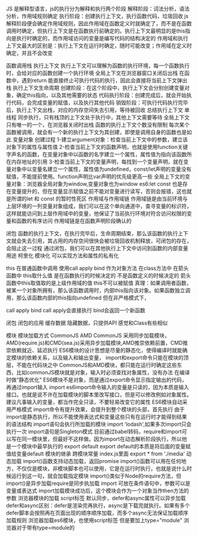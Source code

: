 JS 是解释型语言，js的执行分为解释和执行两个阶段
    解释阶段：词法分析，语法分析，作用域规则确定
    执行阶段：创建执行上下文，执行函数代码，垃圾回收
    js解释阶段便会确定作用域规则，因此作用域在函数定义时就确定了，而不是在函数调用时确定，但执行上下文是在函数执行前确定的。执行上下文最明显的是this指向是执行时确定的，而作用域访问的变量是编写代码的结构决定的
    作用域和执行上下文最大的区别是：执行上下文在运行时确定，随时可能改变；作用域在定义时确定，并且不会改变

函数调用栈 执行上下文
    执行上下文可以理解为函数的执行环境，每一个函数执行时，会给对应的函数创建一个执行环境
    全局上下文在浏览器窗口关闭后出栈
    在函数中，遇到return 能直接终止可执行代码的执行，因此会直接将当前上下文弹出栈
    执行上下文生命周期
        创建阶段：在这个阶段中，执行上下文会分别创建变量对象，确定this指向，以及其他需要的状态
        代码执行阶段：创建完成后，就会开始执行代码，会完成变量的赋值，以及执行其他代码
        销毁阶段：可执行代码执行完毕后，执行上下文出栈，对应的内存空间失去引用，等待被回收
    总结执行上下文
        单线程
        同步执行，只有栈顶的上下文处于执行中，其他上下文需要等待
        全局上下文只有唯一的一个，在浏览器关闭时出栈
        函数的执行上下文个数没有限制
        每次某个函数被调用，就会有一个新的执行上下文为其创建，即使是调用自身的函数也是如此
变量对象
    创建过程
        1-建立argument对象：检查当前上下文中的参数，建立该对象下的属性与属性值
        2-检查当前上下文的函数声明，也就是使用function关键字声名的函数，在变量对象中以函数的名字建立一个属性，属性值为指向该函数所在内存地址的引用
        3-检查当前上下文的变量声明，每找到一个变量声明，就在变量对象中以变量名建立一个属性，属性值为undefined，const/let声明的变量没有赋值，不能提前使用。function声明比var声明的优先级更高一些
    全局上下文的变量对象：浏览器全局对象为window,变量对象也为window
    es6:let const 也是存在变量提升的，但在变量显示赋值之前不能对变量进行读写，否则会报错，这也就是所谓的let 和 const 的暂时性死区
作用域与作用域链
    作用域链是由当前环境与上层环境的一列变量对象组成，我们可以在这个单向通道中，查寻变量的标识符，这样就能访问到上层作用域中的变量，他保证了当前执行环境对符合访问权限的变量和函数的有序访问
    作用域链是在函数声明阶段确认的

闭包
    函数的执行上下文，在执行完毕后，生命周期结束，那么该函数的执行上下文就会失去引用，其占用的内存空间很快会被垃圾回收机制释放，可闭包的存在，会阻止这一过程
    通过闭包，我们可以在其他执行上下文中访问到函数的内部变量
    用途 柯里化 模块化 可以实现方法和属性的私有化

this
    在普通函数中调用
    使用call apply bind
    作为对象方法
    在class方法中
    在箭头函数中
    this取什么值 是在函数执行的时候决定的 不是函数定义的时候决定的
    箭头函数中this取值取的是上级作用域的值
    this不可以被赋值
    真理：如果调用者函数，被某一个对象所拥有，那么该函数调用时，内部this指向该对象。如果函数独立调用，那么该函数内部的this指向undefined 但在非严格模式下，

call  apply  bind
call apply会直接执行 bind会返回一个新函数

闭包
闭包的应用
缓存数据  隐藏数据，只提供API 感觉和Class有些相似

模块
    模块加载方式 CommonJS AMD
        CommonJS 采用同步加载模块，AMD(require.js)和CMD(sea.js)采用异步加载模块,AMD推崇依赖前置，CMD推崇依赖就近、延迟执行
    ES6模块的设计思想是尽量的静态化，使得编译时就能确定模块的依赖关系，以及输入和输出变量， import和export命令只能在模块的顶层，不能在代码块之中
    CommonJS和AMD模块，都只能在运行时确定这些东西，比如commonJS模块就是对象，输入时必须查找对象属性，没有办法 在编译时做“静态优化”
    ES6模块不是对象，而是通过export命令显示指定输出的代码，再通过import输入
    import
        es6import命令输入的变量是只读的，因为本质是输入接口。也就是说不许在加载模块的脚本里改写接口，但是可以修改例如对象属性。建议凡事输入的变量，都当作完全只读，不要轻易改变它的属性
        ES6模块自动采用严格模式
        import命令有提升效果，会提升到整个模块的头部，首先执行
        由于import是静态执行，所以不能使用表达式和变量这些只有在运行时才能得到结果的语法结构
        import语句会执行所加载的模块 import 'lodash',如果多次import只会执行一次
        import语句是Singleton模式
        目前通过babel转码，require和import可以写在同一模块里，但最好不这样做。因为import在动态解析阶段执行，所以他是一个模块中最早执行的
    export default
        export default的本质是将后面的变量赋值给变量default
    模块的继承
    跨模块常量
        index.js里面 export * from './media'
    动态加载
        import()函数支持动态加载，返回promise
        import()函数可以用在任何地方，不仅仅是模块，非模块脚本也可以使用，它是在运行时执行，也就是说什么时候运行到这一句，就会加载指定模块
        import()类似于Node的require方法，但import()是异步加载require是同步执加载
        import 可放在条件语句中，参数可以是变量或表达式
        import加载模块成功后，这个模块会作为一个对象当作then方法的参数
浏览器模块的加载
    script标签
        默认同步，defer和async属性可以异步加载
        defer和async区别：defer是渲染完再执行，async是下载完就执行。如果有多个defer脚本会按照再在页面出现的顺序顺序加载，而多个async无法保证加载顺序
    加载规则
        浏览器加载es6模块，也使用script标签 但是要加上type="module"
        浏览器对于带有type=module的<script>会采用异步加载，等同于defer
node模块加载
    浏览器现在有两种模块，一种是es6模块，简称ESM，另一种是commonJS，简称CJS
    CommonJS是nodejs专用，与ES6模块不兼容。他们采用不同的加载方案，从nodejs13.2版本开始，nodeJS默认打开了es6模块支持
    nodeJS模块要求es6模块采用 .mjs后缀，nodejs遇到.mjs就会认为是es6模块，默认启用严格模式，如果不希望用.mjs可以在package.json中配置"type": "module"，如果这是还需呀使用nodejs模块，需要把commonjs脚本的后缀名改为.cjs
    总之：.mjs总是以ES6模块加载，.cjs文件总是以commonJS模块加载，.js文件的加载取决于package.json里type字段
    注意：es6模块与commonJS模块尽量不要混用
    package.json的export字段
        优先级高于main
        可以实现子目录别名、main的别名、条件加载（利用.这个别名，可以为es6模块和commonjs模块指定不同的入口）
    commonjs模块加载es6模块
        commonjs的require()命令不能加载es模块，只能用import()方法加载
    es6模块加载commonjs模块
        es6模块的import命令可以加载commonjs模块，但只能整体加载，不能只加载单一输出项，因为es6模块需呀支持静态代码分析
    同时支持两种格式的模块
    内部变量
        es6模块应该是通用的，同一个模块不用修改，就应该可以用在浏览器环境和服务器环境，为此，nodejs规定es6模块中不能使用commonjs模块中特有的变量如：arguments、require、module、exports、__filename、__dirname
循环加载
    commonjs
es6模块和commonJS的差异
    CommonJS模块输出的是一个值的（浅）拷贝，ES6模块输出的是值的引用
        JS引擎对脚本进行静态分析时，遇到import会生成一个只读引用，等到脚本真的执行时，再根据这个只读引用，到被加载的模块里取值
    CommonJS是运行时加载，ES6模块是编译时输出接口
        因为CommonJS加载的是一个对象（即module.exports属性）
    require是同步加载模块，import()是异步加载资源
模块一些零碎的问题
    require重复引用的问题
        缓存策略：nodejs会自动缓存经过require引入的文件，使得下次再引入不需要经过文件系统，而是直接从缓存中读取，不过这种缓存方式是通过文件路径定位的，即使两个文件内容完全一致，但是位于不同路径下，还是会缓存两次
    exports与module.exports的区别
        exports是对module.exports的引用
异步和单线程
    js是单线程的，同时只能做一件事，浏览器和nodejs已经支持JS启动进程，如Web Worker
    js和DOM渲染共用同一个线程，因为JS可以修改DOM结构
同步和异步的区别？
    异步是基于JS是单线程而产生的，异步不会阻塞代码的执行，同步会阻塞代码的执行
手写Promise加载一张图片？
前端使用异步的场景？

eventloop
    同步代码一行一行在函数调用栈执行
    遇到异步，先记录下，等待时机（定时、网络请求等）
    时机一到就移入到callbackqueqe里
    如果调用栈为空
    先执行当前的微任务队列
    尝试DOM渲染
    eventloop开始工作
    轮训查找任务队列，如果有则移动到函数调用栈执行
    然后继续轮训查找

Promise
    https://juejin.cn/post/7062155174436929550?utm_source=gold_browser_extension
    三种状态 pending fulfilled rejected
    只能pending -> fulfilled  pending -> rejected 变化不可逆
    then正常返回fulfilled,里面有报错则返回rejected
    catch正常返回fulfilled,里面有报错则返回rejected

async await
    执行async函数，返回的是Promise对象
    await相当于Promise的then await后面可以跟一个promise async函数的执行 数/字符串...
    可以用try catch 捕获异常 await后面跟的promise如果是reject 则后面的代码不会执行
    await语句 后面行的代码都可以当作异步的callback,在执行async方法时，await语句前面的都可以看作是同步执行的，在一些场景题里要注意

for of 常用于异步的遍历

宏任务macroTask 微任务microTask
    宏：setTimeout setInterval Ajax DOM事件
    微：Promise async/await
    微任务的执行时机比宏任务早，宏任务在DOM渲染后触发，微任务在DOM渲染前触发
        微任务是ES6语法规定
        宏任务是浏览器规定
eventloop和DOM渲染
    每次函数调用栈清空，即同步任务执行完
    都是DOM渲染的机会，DOM结构如果有改变则重新渲染
    然后再去触发下一次eventloop

XMLHttpRequest
    xhr.readyState
        0 未初始化 还没有调用send方法
        1 载入 已调用send方法，正在发送请求
        2 载入完成 send方法执行完成，已接收到全部响应内容
        3 交互 正在解析响应内容
        4 完成 响应内容解析完成，可以在客户端调用
    xhr.status
        2XX 成功处理请求
        3XX 需要重定向，浏览器直接跳转，如301 302 304
            301永久重定向 302临时重定向 304资源未改变返回浏览器缓存资源
        4XX 客户端请求错误，如404 403
            403客户端没有权限
        5XX 服务端错误

    同源策略
        ajax请求时，浏览器要求当前网页和server必须同源（安全）
        同源：协议、域名、端口三者必须一致
        加载图片、css、js可无视同源策略

    跨域
        所有的跨域都必须经过server端允许和配合
        未经server端允许就实现跨域，说明浏览器有漏洞，危险信号

    JSONP
        <script>可绕过跨域限制
        服务器可以任意动态拼接数据返回
        所以<script>就可以获得跨域的数据，只要服务端愿意返回

    CORS - 服务端设置http header

存储
    cookie
        本身用于浏览器和server通讯，被借用到本地存储
        可用document.cookie = '...'来修改
        缺点：存储大小，最大4KB；http请求时需要发送到服务端，增加请求数据量；只能用document.cookie = '...'来修改，简陋
    localStorage,sessionStorage 最大可存储5M
        API简易 setItem getItem
        不会随着http请求发送出去
    localStorage 数据会永久存储，除非代码或手动删除
    sessionStorage 数据只会存在于当前会话，浏览器关闭则会清空

http
    1XX 服务器收到请求
    2XX 请求成功 如200
    3XX 重定向 如302
    4XX 客户端错误 如404
    5XX 服务端错误 如500
    301 永久重定向 （配合location 浏览器自动处理）
    302 临时重定向 （配合location 浏览器自动处理）
    307 ？？？
    304 资源未被修改
    404 资源未被找到
    403 没有权限
    500 服务器错误
    504 网关超时
    methods
        get post patch put delete
    Restful API
        一种新的API设计方法（早已推广使用）
        传统的API设计：把每个url当作一个功能
        RestfulAPI：把每个url当作一个唯一的资源
            尽量不使用url参数 传统API设计 /api/list?pageIndex=2  Restful API设计 /api/list/2
            用method表示操作类型
    headers
        request headers
            Accept 浏览器可接收的数据格式
            Accept-Encoding 浏览器可接收的压缩算法，如gzip
            Accept-Language 浏览器可接收的语言，如zh-CN
            Connection: keep-alive 一次TCP连接重复使用
            cookie
            HOST 请求地址的域名
            User-Agent 浏览器信息
            Content-type 发送数据的格式 如application/json 一般get请求没有这个header
        response headers
            Content-type 返回的数据格式 如application/json
            Content-length 返回的数据大小，多少字节
            Content-Encoding 返回数据的压缩算法 如gzip
            Set-Cookie 服务端向客户端设置cookie使用 用于在客户端创建一个Cookie
        自定义header
        缓存相关headers
            Catch-Control
            Expires
            Last-Modified
            If-Modified-Since
            Etag
            If-None-Match
    强制缓存
        Cache-Control 在response headers中，控制强制缓存的逻辑，例：Cache-Control: max-age=31536000（单位秒）
        Cache-Control的值
            max-age 缓存最大过期时间
            no-cache 不用强制缓存
            no-store 不用强制缓存 ，也不用服务端做缓存
            private
            public
        Expires 在response header中，同为控制缓存过期，已被Cache-Control代替
    协商缓存
        服务端缓存策略
        服务器判断客户端资源，是否和服务器资源一样s
        一致则返回304，否则返回200和最新的资源
        资源标识
            在response headers中，有两种
            Last-Modified 资源的最后修改时间，If-Modified-Since 在request headers中
            Etag 资源的唯一标识（一个字符串，类似人类的指纹），If-None-Match 在request headers中
            Last-Modified、Etag共存会优先使用Etag，因为Last-Modified只能精确到秒级
            如果资源被重复生成而内容不变，Etag也不变 更高效一些
    三种刷新操作
        正常操作：地址栏树输入url 跳转链接 前进后退等
        手动刷新：F5、点击刷新按钮、右击菜单刷新
        强制刷新：ctrl + F5
    正常操作：强制缓存有效、协商缓存有效
    手动刷新：强制缓存失效、协商缓存有效
    强制刷新：强制缓存失效、协商缓存失效

webpack 和 babel
    ES6模块化，浏览器暂不支持
    ES6语法，浏览器并不完全支持
    压缩代码、整合代码，让网页加载更快

linux命令
    登录机器ssh work@192.168.10.21
    创建目录 mkdir abc
    删除文件夹 rm -rf abc
    删除文件 rm
    修改文件名 mv index.html index1.html
    移动文件到上级目录 mv index.html ../index1.html
    拷贝 cp a.js a1.js  也可用来移动文件
    新建 touch d.js
    新建 vi d.js
    看文件 vim d.js
    看文件 cat d.js  head d.js tail package.json
    查找文件内容 grep "babel" package.json
    学习 vimtutor

运行环境
    运行环境即浏览器、node
    下载网页代码，渲染出页面，期间会执行若干js
    要保证代码在浏览器中稳定且高效
    加载资源的形式 ：html代码、媒体文件（图片、视频等）、js、css
    加载资源的过程
    渲染页面的过程
    <!-- 下载资源：各个资源类型、下载过程
    渲染页面 -->
    网页加载过程
        DNS解析：域名->ip地址
        浏览器根据IP地址向服务器发起http请求
        服务器处理http请求，并返回给浏览器
        渲染过程
            根据HTML代码生成DOM树
            根据CSS生成CSSOM
            将DOM树和CSSDOM整合成Render Tree
        q：为何建议把css放在head里，为何建议把js放在body最后？
        note：遇到script会停止渲染，img标签如果比较大，不会阻塞渲染
                window.addEventListener('load', function() {}) 页面全部资源加载完成才会执行，包括图片、视频等
                document.addEventListener('DOMContentLoaded, function() {}) DOM渲染完即可执行，此时图片、视频可能还没有加载完
    性能优化
        原则：多使用内存、缓存或其他方法
            减少CPU计算量、减少网络加载耗时
            （适用于所有编程的性能优化--空间换时间）
        让下载更快
            减少资源体积：压缩代码
            减少访问次数：合并代码。SSR服务端渲染、缓存
            使用更快的网络：CDN
        让渲染更快
            CSS放在head,js放在body最下面
            尽早执行js,用DOMContentLoaded触发
            懒加载（图片懒加载、上滑加载更多）
            对DOM查询进行缓存
            频繁DOM操作合并到一起插入DOM结构
            截流throttle 防抖debounce
        缓存：静态资源加hash后缀，根据文件内容计算hash，文件内容不变则hash不变，则url不变
            url不变则会自动触发http缓存机制，返回304
        CDN
        SSR：服务端渲染，将网页和数据一起加载，一起渲染
        非SSR（前后端分离）：先加载网页，再加载数据，再渲染数据
        懒加载：例如img标签先渲染一个很小的预览图，当图片内容漏在屏幕中时将真实的图片路径赋值给src
        防抖：用户输入结束或暂停时，才会触发change事件
        节流：拖拽一个元素时候，要随时拿到该元素被拖拽的位置
            直接用drag事件会频繁触发，很容易导致卡顿
            节流：无论拖拽速度多快，都会每隔100ms触发一次
    安全
        攻击方式
        XSS跨站请求攻击
            场景：一个博客网站，我发表一篇博客，其中嵌入script脚本
                脚本内容：获取cookie，发送到我的服务器（服务器配合跨域）
                发布这篇博客，有人查看它，我轻松收割访问者的cookie
            预防：替换特殊字符，如<变为&lt >变为&gt
                 前端要替换、后端也要替换，都做总不会有错
        XSRF跨站请求伪造
            场景：你正在购物，看中了某个商品，商品id是100
                付费接口是xxx.com/pay?id=100 但没有任何验证
                我是一个攻击者，我看中了一个商品，id是200，我想让你帮我买
                我想你发送一封电子邮件，邮件标标题很吸引人
                但邮件正文隐藏着<img src="xxx.com/pay?id=200">
                你一查看邮件就会帮我购买id是200的商品
                原因：img发起的请求是可以支持跨域的
            预防：使用post接口，因为post接口用img是不通的
                增加验证码，例如密码、短信验证码、指纹等